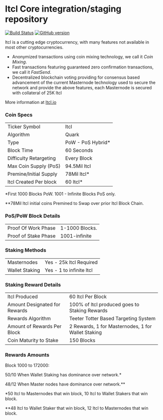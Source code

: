 ltcl Core integration/staging repository
=====================================

[![Build Status](https://travis-ci.org/ltcl-Project/ltcl.svg?branch=master)](https://travis-ci.org/ltcl-Project/ltcl) [![GitHub version](https://badge.fury.io/gh/ltcl-Project%2Fltcl.svg)](https://badge.fury.io/gh/ltcl-Project%2Fltcl)

ltcl is a cutting edge cryptocurrency, with many features not available in most other cryptocurrencies.
- Anonymized transactions using coin mixing technology, we call it _Coin Mixing_.
- Fast transactions featuring guaranteed zero confirmation transactions, we call it _FastSend_.
- Decentralized blockchain voting providing for consensus based advancement of the current Masternode
  technology used to secure the network and provide the above features, each Masternode is secured
  with collateral of 25K ltcl

More information at [ltcl.io](http://www.ltcl.io)

### Coin Specs
<table>
<tr><td>Ticker Symbol</td><td>ltcl</td></tr>
<tr><td>Algorithm</td><td>Quark</td></tr>
<tr><td>Type</td><td>PoW - PoS Hybrid*</td></tr>
<tr><td>Block Time</td><td>60 Seconds</td></tr>
<tr><td>Difficulty Retargeting</td><td>Every Block</td></tr>
<tr><td>Max Coin Supply (PoS)</td><td>94.5Mil ltcl</td></tr>
<tr><td>Premine/Initial Supply</td><td>78Mil ltcl*</td></tr>
<tr><td>ltcl Created Per block</td><td>60 ltcl*</td></tr>
</table>

*First 1000 Blocks PoW. 1001 - Infinite Blocks PoS only.

**78Mil ltcl initial coins Premined to Swap over prior ltcl Block Chain.

### PoS/PoW Block Details
<table>
<tr><td>Proof Of Work Phase</td><td>1-1000 Blocks.</td></tr>
<tr><td>Proof of Stake Phase</td><td>1001-infinite</td></tr>
</table>

### Staking Methods
<table>
<tr><td>Masternodes</td><td>Yes - 25k ltcl Required</td></tr>
<tr><td>Wallet Staking</td><td>Yes - 1 to infinite ltcl</td></tr>
</table>

### Staking Reward Details
<table>
<tr><td>ltcl Produced</td><td>60 ltcl Per Block</td></tr>
<tr><td>Amount Designated for Rewards</td><td>100% of ltcl produced goes to Staking Rewards</td></tr>
<tr><td>Rewards Algorithm</td><td>Teeter Totter Based Targeting System</td></tr>
<tr><td>Amount of Rewards Per Block</td><td>2 Rewards, 1 for Masternodes, 1 for Wallet Staking</td></tr>
<tr><td>Coin Maturity to Stake</td><td>150 Blocks</td></tr>


</table>

### Rewards Amounts

Block 1000 to 172000:

50/10 When Wallet Staking has dominance over network.*

48/12 When Master nodes have dominance over network.**


*50 ltcl to Masternodes that win block, 10 ltcl to Wallet Stakers that win block.

**48 ltcl to Wallet Staker that win block, 12 ltcl to Masternodes that win block.

